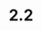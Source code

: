 ---
layout: default
title: 2.2
lang: fr
headline: |-
  Revitaliser et soutenir l’Institut de recherche et d’études autochtones
why: |-
  Le programme a été créé en 2004 à la demande de la communauté algonquine dans le but de faire de l’Université d’Ottawa un endroit plus sécuritaire pour ses jeunes. Il sert de pierre angulaire à tout projet d’autochtonisation du campus.

  Toute université canadienne qui souhaite devenir un centre d’innovation en recherche de renommée mondiale doit avoir un solide programme d’études autochtones, étant donné que c’est l’espace intellectuel dans lequel l’exploration du savoir traditionnel en tant que courant de pensée peut être entreprise dans les contextes culturels qui en sont la source, et non comme une forme comparative d’étude. De plus, pour que la recherche et l’enseignement soient vraiment judicieux et novateurs, il faut des espaces dédiés où les chercheurs autochtones repoussent les limites des disciplines existantes, cernent et remettent en question la pratique des disciplines, et remanient les domaines les uns après les autres. Notre université se doit de suivre cette voie.
when: |-
  Lancement à court terme, engagement à long terme
how: |-
  Le programme de premier cycle d’études autochtones (EAS) a fait – et fait encore – l’objet d’un examen externe dans le cadre de la préparation des documents en vue de transformer complètement le programme et son offre en créant un Institut de recherche et d’études autochtones. Le rapport des examinateurs externes appuie l’orientation générale que propose le programme, soit l’embauche d’une cohorte de professeurs spécialisés dans les études autochtones et dans les méthodes et principes de recherche autochtones.

  L’Institut et le programme revitalisé pourront tirer parti de l’énorme potentiel de la région de la capitale nationale en offrant un programme professionnel de maîtrise et de doctorat intégrant les savoirs autochtones. De tels programmes susciteront l’intérêt des personnes qui travaillent au sein des organisations autochtones nationales et du gouvernement fédéral. Les programmes d’études supérieures favorisent la recherche innovatrice, et la capacité qui en découle peut contribuer à l’autochtonisation de l’enseignement à l’Université d’Ottawa. En outre, l’ajout des cycles supérieurs aux études autochtones desservira une région sans concurrence évidente, le programme semblable plus près étant à l’Université Trent en collaboration avec l’Université Carleton. Aucun programme autonome de cycle supérieur en études autochtones n’existe dans l’Est de l’Ontario.

  La seule solution de rechange viable à la refonte des études autochtones consisterait à fermer complètement le programme. Une telle situation serait catastrophique sur le plan de nos relations avec la communauté algonquine locale, ainsi qu’avec les autres communautés et organisations autochtones de la région. Tous les efforts de l’Université en matière d’autochtonisation et de recherche avec les communautés autochtones risqueraient alors de se révéler vains.
cost: |-
  À l’heure actuelle, le programme repose sur l’enseignement de trois professeurs nommés conjointement en géographie, en histoire et en études politiques (dont deux ont des obligations et des responsabilités contractuelles directes à l’égard du programme), d’une chaire de recherche dont les cours font aussi partie du programme, d’un chargé de cours dont le contrat est d’une durée limitée et de plusieurs professeurs à temps partiel. Le programme s’est vu attribuer deux nouveaux postes. Le nouveau titulaire d’une Chaire de recherche du Canada de niveau 2 est entré poste le 1er janvier 2020 et un professeur régulier a été embauché le 1er juillet 2019. L’Institut a reçu les approbations nécessaires en vue d’embaucher deux autres professeurs en 2020-2021. Même si ces embauches vont dans le bon sens, elles ne suffisent pas à elles seules à répondre aux besoins d’enseignement du programme de premier cycle et encore moins à mettre sur pied un programme d’études supérieures. En fait, le programme doit continuer son essor si l’Université veut conserver ces nouvelles recrues.

  De nouveaux postes menant à la permanence sont nécessaires au soutien du programme d’enseignement et à l’élaboration du mandat de recherche de l’Institut. Comme l’ont recommandé les évaluateurs externes, celui-ci doit également compter un chercheur autochtone chevronné possédant l’expérience administrative nécessaire pour mettre sur pied un programme d’études supérieures et pour aider les jeunes chercheurs dans leur démarche de carrière.

  Il est donc essentiel de financer la mise sur pied d’un conseil d’experts autochtones chargé de conseiller et d’appuyer le département. Son rôle consistera à assurer la qualité du programme sur le plan des besoins communautaires et de l’inclusion du savoir traditionnel.

  L’attribution de locaux et le soutien en matière de technologie de l’information sont nécessaires à l’établissement d’un programme de chercheurs invités, mais il ne nécessite aucun autre engagement financier.

  Une bourse de l’Institut pour des candidats au doctorat autochtones qui en sont aux dernières années de leur thèse conférerait à l’Université d’Ottawa un avantage pour recruter de nouveaux professeurs (voir le <a href="{{site.baseurl}}/fr/cerceau-1/#cerceau-1-2">point 1.2 du premier cerceau</a> et le <a href="{{site.baseurl}}/fr/cerceau-1/#cerceau-1-2">point 2.5 du deuxième cerceau</a>).
who: |-
  Provost/doyen de la Faculté des arts (principalement)/autres doyens et doyennes (accessoirement)
---